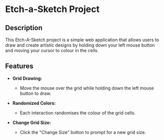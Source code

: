 # Etch-a-Sketch Project

## Description

This Etch-A-Sketch project is a simple web application that allows users to draw and create artistic designs by holding down your left mouse button and moving your cursor to colour in the cells.

## Features

- **Grid Drawing:**
  - Move the mouse over the grid while holding down the left mouse button to draw.

- **Randomized Colors:**
  - Each interaction randomises the colour of the grid cells.

- **Change Grid Size:**
  - Click the "Change Size" button to prompt for a new grid size.

